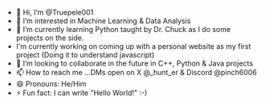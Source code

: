 - 👋 Hi, I’m @Truepele001
- 👀 I’m interested in Machine Learning & Data Analysis
- 🌱 I’m currently learning Python taught by Dr. Chuck as I do some projects on the side. 
- I'm currently working on coming up with a personal website as my first project (Doing it to understand javascript) 
- 💞️ I’m looking to collaborate in the future in C++, Python & Java projects
- 📫 How to reach me ...DMs open on X @_hunt_er & Discord @pinch6006
- 😄 Pronouns: He/Him
- ⚡ Fun fact: I can write "Hello World!"
:-)

<!---
Truepele001/Truepele001 is a ✨ special ✨ repository because its `README.md` (this file) appears on your GitHub profile.
You can click the Preview link to take a look at your changes.
--->
